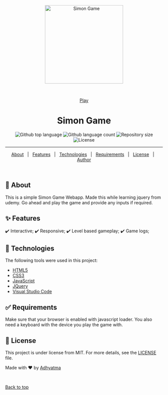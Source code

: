 <div align="center" id="top"> 
  <img src="https://web.pdx.edu/~kherb2/project2-simon-game/images/simon-1.png" alt="Simon Game" width="250px" height="250px"/>

  &#xa0;

  <a href="https://r00kiead.github.io/Simon-Game/">Play</a>
</div>

<h1 align="center">Simon Game</h1>

<p align="center">
  <img alt="Github top language" src="https://img.shields.io/github/languages/top/r00kieAd/Simon-Game?color=56BEB8">

  <img alt="Github language count" src="https://img.shields.io/github/languages/count/r00kieAd/Simon-Game?color=56BEB8">

  <img alt="Repository size" src="https://img.shields.io/github/repo-size/r00kieAd/Simon-Game?color=56BEB8">

  <img alt="License" src="https://img.shields.io/github/license/r00kieAd/Simon-Game?color=56BEB8">
</p>

<hr>

<p align="center">
  <a href="#dart-about">About</a> &#xa0; | &#xa0; 
  <a href="#sparkles-features">Features</a> &#xa0; | &#xa0;
  <a href="#rocket-technologies">Technologies</a> &#xa0; | &#xa0;
  <a href="#white_check_mark-requirements">Requirements</a> &#xa0; | &#xa0;
  <a href="#memo-license">License</a> &#xa0; | &#xa0;
  <a href="https://github.com/{{YOUR_GITHUB_USERNAME}}" target="_blank">Author</a>
</p>

<br>

## :dart: About ##

This is a simple Simon Game Webapp. Made this while learning jquery from udemy. Go ahead and play the game and provide any inputs if required.

## :sparkles: Features ##

:heavy_check_mark: Interactive;
:heavy_check_mark: Responsive;
:heavy_check_mark: Level based gameplay;
:heavy_check_mark: Game logs;

## :rocket: Technologies ##

The following tools were used in this project:

- [HTML5](https://www.w3schools.com/html/default.asp)
- [CSS3](https://www.w3schools.com/css/default.asp)
- [JavaScript](https://www.w3schools.com/js/default.asp)
- [JQuery](https://www.w3schools.com/jquery/default.asp)
- [Visual Studio Code](https://code.visualstudio.com/)

## :white_check_mark: Requirements ##

Make sure that your browser is enabled with javascript loader. You also need a keyboard with the device you play the game with.

## :memo: License ##

This project is under license from MIT. For more details, see the [LICENSE](LICENSE) file.


Made with :heart: by <a href="https://github.com/r00kieAd" target="_blank">Adhyatma</a>

&#xa0;

<a href="#top">Back to top</a>
